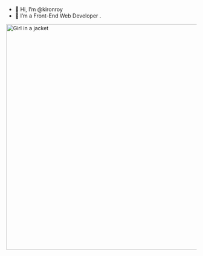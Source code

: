 - 👋 Hi, I’m @kironroy
- 👀 I’m a Front-End Web Developer
.

<img src="https://cdn.glitch.com/831583d2-f625-423f-a73f-e837a3edda8b%2F5302817430_58dd2f9148_o.jpg?v=16062868397351536" alt="Girl in a jacket" width="1076" height="598">


<!---
kironroy/kironroy is a ✨ special ✨ repository because its `README.md` (this file) appears on your GitHub profile.
You can click the Preview link to take a look at your changes.
--->


